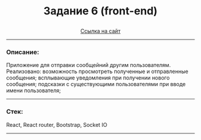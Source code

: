 # <p align="center">Задание 6 (front-end)</p>

<div align="center"><a href="task6frontend-production.up.railway.app">Ссылка на сайт</a></div>

---

### Описание:

Приложение для отправки сообщейний другим пользователям. Реализовано: возможность просмотреть полученные и отправленные сообщения; всплывающие уведомления при получении нового сообщения; подсказки с существующими пользователями при вводе имени пользователя;

---

### Стек:

React, React router, Bootstrap, Socket IO

---
